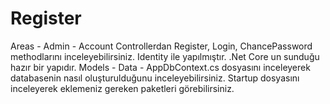 # Register
Areas - Admin - Account Controllerdan Register, Login, ChancePassword methodlarını inceleyebilirsiniz. 
Identity ile yapılmıştır. .Net Core un sunduğu hazır bir yapıdır. Models - Data - AppDbContext.cs dosyasını inceleyerek databasenin nasıl oluşturulduğunu inceleyebilirsiniz.
Startup dosyasını inceleyerek eklemeniz gereken paketleri görebilirsiniz.
